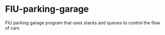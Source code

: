 # FIU-parking-garage
FIU parking garage program that uses stacks and queues to control the flow of cars
